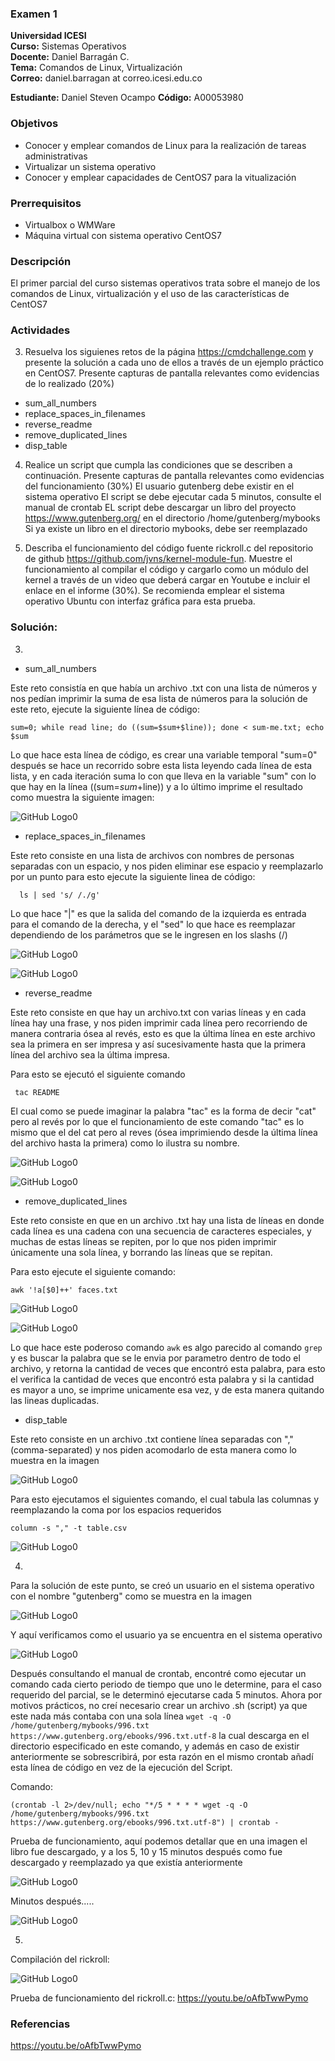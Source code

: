 ### Examen 1
**Universidad ICESI**  
**Curso:** Sistemas Operativos  
**Docente:** Daniel Barragán C.  
**Tema:** Comandos de Linux, Virtualización  
**Correo:** daniel.barragan at correo.icesi.edu.co

**Estudiante:** Daniel Steven Ocampo
**Código:** A00053980

### Objetivos
* Conocer y emplear comandos de Linux para la realización de tareas administrativas
* Virtualizar un sistema operativo
* Conocer y emplear capacidades de CentOS7 para la vitualización

### Prerrequisitos
* Virtualbox o WMWare
* Máquina virtual con sistema operativo CentOS7

### Descripción
El primer parcial del curso sistemas operativos trata sobre el manejo de los comandos de Linux, virtualización y el uso de las características de CentOS7

### Actividades
3. Resuelva los siguienes retos de la página https://cmdchallenge.com y presente la solución a cada uno de ellos a través de un ejemplo práctico en CentOS7. Presente capturas de pantalla relevantes como evidencias de lo realizado (20%)
  * sum_all_numbers
  * replace_spaces_in_filenames
  * reverse_readme
  * remove_duplicated_lines
  * disp_table

4. Realice un script que cumpla las condiciones que se describen a continuación. Presente capturas de pantalla relevantes como evidencias del funcionamiento (30%)
El usuario gutenberg debe existir en el sistema operativo
El script se debe ejecutar cada 5 minutos, consulte el manual de crontab
EL script debe descargar un libro del proyecto https://www.gutenberg.org/ en el directorio /home/gutenberg/mybooks
Si ya existe un libro en el directorio mybooks, debe ser reemplazado

5. Describa el funcionamiento del código fuente rickroll.c del repositorio de github https://github.com/jvns/kernel-module-fun. Muestre el funcionamiento al compilar el código y cargarlo como un módulo del kernel a través de un video que deberá cargar en Youtube e incluir el enlace en el informe (30%). Se recomienda emplear el sistema operativo Ubuntu con interfaz gráfica para esta prueba.

### Solución: 
3.  

* sum_all_numbers

Este reto consistía en que había un archivo .txt con una lista de números y nos pedían imprimir la suma de esa lista de números para la solución de este reto, ejecute la siguiente línea de código:

```
sum=0; while read line; do ((sum=$sum+$line)); done < sum-me.txt; echo $sum
```
Lo que hace esta línea de código, es crear una variable temporal "sum=0" después se hace un recorrido sobre esta lista leyendo cada línea de esta lista, y en cada iteración suma lo con que lleva en la variable "sum" con lo que hay en la línea ((sum=$sum+$line)) y a lo último imprime el resultado como muestra la siguiente imagen:

 ![GitHub Logo0](Images/Ejercicio1-suma2.png)
 
  * replace_spaces_in_filenames
  
  Este reto consiste en una lista de archivos con nombres de personas separadas con un espacio, y nos piden eliminar ese espacio y reemplazarlo por un punto para esto ejecute la siguiente linea de código:
  
```
  ls | sed 's/ /./g'
```

 Lo que hace "|" es que la salida del comando de la izquierda es entrada para el comando de la derecha, y el "sed" lo que hace es reemplazar dependiendo de los parámetros que se le ingresen en los slashs (/)
  
![GitHub Logo0](Images/ejercicio2-parte1.PNG)
 
![GitHub Logo0](Images/ejercicio2-parte2.PNG)




 * reverse_readme
 
 Este reto consiste en que hay un archivo.txt con varias líneas y en cada línea hay una frase, y nos piden imprimir cada línea pero recorriendo de manera contraria ósea al revés, esto es que la última línea en este archivo sea la primera en ser impresa y así sucesivamente hasta que la primera línea del archivo sea la última impresa.
 
 Para esto se ejecutó el siguiente comando

```
 tac README
```

El cual como se puede imaginar la palabra "tac" es la forma de decir "cat" pero al revés por lo que el funcionamiento de este comando "tac" es lo mismo que el del cat pero al reves (ósea imprimiendo desde la última línea del archivo hasta la primera) como lo ilustra su nombre.

![GitHub Logo0](Images/ejercicio3-parte1.PNG)

![GitHub Logo0](Images/ejercicio3-parte2.PNG)




 * remove_duplicated_lines
 
 Este reto consiste en que en un archivo .txt hay una lista de líneas en donde cada línea es una cadena con una secuencia de caracteres especiales, y muchas de estas líneas se repiten, por lo que nos piden imprimir únicamente una sola línea, y borrando las líneas que se repitan.
 
 Para esto ejecute el siguiente comando:

```
awk '!a[$0]++' faces.txt
```

![GitHub Logo0](Images/ejercicio4-parte1.PNG)

![GitHub Logo0](Images/ejercicio4-parte2.PNG)

Lo que hace este poderoso comando ``` awk ``` es algo parecido al comando ``` grep ``` y es buscar la palabra que se le envia por parametro dentro de todo el archivo, y retorna la cantidad de veces que encontró esta palabra, para esto el verifica la cantidad de veces que encontró esta palabra y si la cantidad es mayor a uno, se imprime unicamente esa vez, y de esta manera quitando las lineas duplicadas.



* disp_table

Este reto consiste en un archivo .txt contiene línea separadas con "," (comma-separated) y nos piden acomodarlo de esta manera como lo muestra en la imagen

![GitHub Logo0](Images/ejercicio4Descripcion.PNG)

Para esto ejecutamos el siguientes comando, el cual tabula las columnas y reemplazando la coma por los espacios requeridos 

```
column -s "," -t table.csv
```

![GitHub Logo0](Images/ejercicio5.PNG)




4.
Para la solución de este punto, se creó un usuario en el sistema operativo con el nombre "gutenberg" como se muestra en la imagen

![GitHub Logo0](Images/AgregandoUsuarioAlSistema.png)

Y aquí verificamos como el usuario ya se encuentra en el sistema operativo

![GitHub Logo0](Images/RevisandoUsuario.png)

Después consultando el manual de crontab, encontré como ejecutar un comando cada cierto periodo de tiempo que uno le determine, para el caso requerido del parcial, se le determinó ejecutarse cada 5 minutos. Ahora por motivos prácticos, no creí necesario crear un archivo .sh (script) ya que este nada más contaba con una sola línea ``` wget -q -O /home/gutenberg/mybooks/996.txt https://www.gutenberg.org/ebooks/996.txt.utf-8 ``` la cual descarga en el directorio especificado en este comando, y además en caso de existir anteriormente se sobrescribirá, por esta razón en el mismo crontab añadí esta línea de código en vez de la ejecución del Script.

Comando:

```
(crontab -l 2>/dev/null; echo "*/5 * * * * wget -q -O /home/gutenberg/mybooks/996.txt https://www.gutenberg.org/ebooks/996.txt.utf-8") | crontab -
```

Prueba de funcionamiento, aquí podemos detallar que en una imagen el libro fue descargado, y a los 5, 10 y 15 minutos después como fue descargado y reemplazado ya que existía anteriormente

![GitHub Logo0](Images/crontab1.png)


Minutos después.....


![GitHub Logo0](Images/crontab5.png)


5. 

Compilación del rickroll:

![GitHub Logo0](Images/makeModule.png)

Prueba de funcionamiento del rickroll.c:
https://youtu.be/oAfbTwwPymo


### Referencias ### 

https://youtu.be/oAfbTwwPymo

